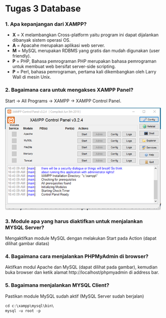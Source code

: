 # Tugas 3 Database

### 1. Apa kepanjangan dari XAMPP?
- **X** = X melambangkan Cross-platform yaitu program ini dapat dijalankan dibanyak sistem operasi OS.
- **A** = Apacahe merupakan aplikasi web server. 
- **M** = MySQL merupakan RDBMS yang gratis dan mudah digunakan (user friendly). 
- **P** =  PHP, Bahasa pemrograman PHP merupakan bahasa pemrograman untuk membuat web bersifat server-side scripting.
- **P** =  Perl, bahasa pemrograman, pertama kali dikembangkan oleh Larry Wall di mesin Unix.

### 2. Bagaimana cara untuk mengakses XAMPP Panel?
Start -> All Programs -> XAMPP -> XAMPP Control Panel.

![xampp](xampp.png)

### 3. Module apa yang harus diaktifkan untuk menjalankan MYSQL Server?
Mengaktifkan module MySQL dengan melakukan Start pada Action (dapat dilihat gambar diatas)

### 4. Bagaimana cara menjalankan PHPMyAdmin di browser?
Aktifkan modul Apache dan MySQL (dapat dilihat pada gambar), kemudian buka browser dan ketik alamat http://localhost/phpmyadmin di address bar.

### 5. Bagaimana menjalankan MYSQL Client?
Pastikan module MySQL sudah aktif (MySQL Server sudah berjalan)
```
cd c:\xampp\mysql\bin\
mysql -u root -p
```
